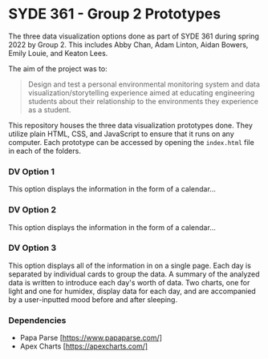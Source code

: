 # SYDE 361 - Group 2 Prototypes

The three data visualization options done as part of SYDE 361 during spring 2022 by Group 2. This includes Abby Chan, Adam Linton, Aidan Bowers, Emily Louie, and Keaton Lees.

The aim of the project was to:

> Design and test a personal environmental monitoring system and data visualization/storytelling experience aimed at educating engineering students about their relationship to the environments they experience as a student.

This repository houses the three data visualization prototypes done. They utilize plain HTML, CSS, and JavaScript to ensure that it runs on any computer. Each prototype can be accessed by opening the `index.html` file in each of the folders.

### DV Option 1

This option displays the information in the form of a calendar...

### DV Option 2

This option displays the information in the form of a calendar...

### DV Option 3

This option displays all of the information in on a single page. Each day is separated by individual cards to group the data. A summary of the analyzed data is written to introduce each day's worth of data. Two charts, one for light and one for humidex, display data for each day, and are accompanied by a user-inputted mood before and after sleeping.

### Dependencies

- Papa Parse [https://www.papaparse.com/]
- Apex Charts [https://apexcharts.com/]
